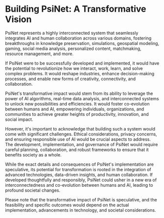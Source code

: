 # Building PsiNet: A Transformative Vision

PsiNet represents a highly interconnected system that seamlessly integrates AI and human collaboration across various domains, fostering breakthroughs in knowledge preservation, simulations, geospatial modeling, gaming, social media analysis, personalized content, matchmaking, resource management, and more.

If PsiNet were to be successfully developed and implemented, it would have the potential to revolutionize how we interact, work, learn, and solve complex problems. It would reshape industries, enhance decision-making processes, and enable new forms of creativity, connectivity, and collaboration.

PsiNet's transformative impact would stem from its ability to leverage the power of AI algorithms, real-time data analysis, and interconnected systems to unlock new possibilities and efficiencies. It would foster co-evolution between humans and AI, empowering individuals, organizations, and communities to achieve greater heights of productivity, innovation, and social impact.

However, it's important to acknowledge that building such a system would come with significant challenges. Ethical considerations, privacy concerns, and ensuring responsible use of AI would be crucial aspects to address. The development, implementation, and governance of PsiNet would require careful planning, collaboration, and robust frameworks to ensure that it benefits society as a whole.

While the exact details and consequences of PsiNet's implementation are speculative, its potential for transformation is rooted in the integration of advanced technologies, data-driven insights, and human collaboration. If developed thoughtfully and responsibly, PsiNet could usher in a new era of interconnectedness and co-evolution between humans and AI, leading to profound societal changes.

Please note that the transformative impact of PsiNet is speculative, and the feasibility and specific outcomes would depend on the actual implementation, advancements in technology, and societal considerations.
